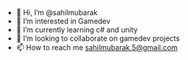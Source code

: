 - 👋 Hi, I’m @sahilmubarak
- 👀 I’m interested in Gamedev
- 🌱 I’m currently learning c# and unity
- 💞️ I’m looking to collaborate on gamedev projects
- 📫 How to reach me sahilmubarak.5@gmail.com

<!---
sahilmubarak/sahilmubarak is a ✨ special ✨ repository because its `README.md` (this file) appears on your GitHub profile.
You can click the Preview link to take a look at your changes.
--->
